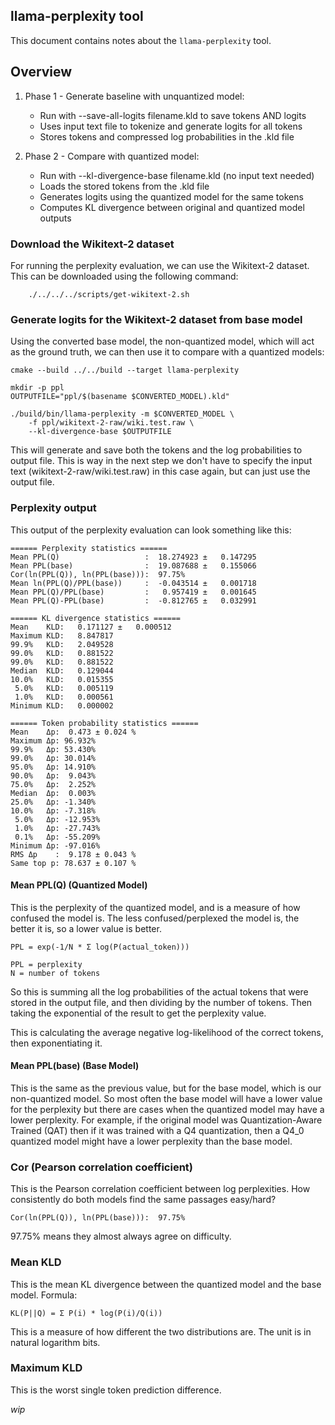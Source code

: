 ## llama-perplexity tool
This document contains notes about the `llama-perplexity` tool.

## Overview

1. Phase 1 - Generate baseline with unquantized model:
    - Run with --save-all-logits filename.kld to save tokens AND logits
    - Uses input text file to tokenize and generate logits for all tokens
    - Stores tokens and compressed log probabilities in the .kld file

2. Phase 2 - Compare with quantized model:
    - Run with --kl-divergence-base filename.kld (no input text needed)
    - Loads the stored tokens from the .kld file
    - Generates logits using the quantized model for the same tokens
    - Computes KL divergence between original and quantized model outputs

### Download the Wikitext-2 dataset
For running the perplexity evaluation, we can use the Wikitext-2 dataset. This
can be downloaded using the following command:
```console
    ./../../../scripts/get-wikitext-2.sh
```

### Generate logits for the Wikitext-2 dataset from base model
Using the converted base model, the non-quantized model, which will act as the
ground truth, we can then use it to compare with a quantized models:
```console
cmake --build ../../build --target llama-perplexity

mkdir -p ppl
OUTPUTFILE="ppl/$(basename $CONVERTED_MODEL).kld"

./build/bin/llama-perplexity -m $CONVERTED_MODEL \
    -f ppl/wikitext-2-raw/wiki.test.raw \
    --kl-divergence-base $OUTPUTFILE
```
This will generate and save both the tokens and the log probabilities to output
file. This is way in the next step we don't have to specify the input text
(wikitext-2-raw/wiki.test.raw) in this case again, but can just use the output
file.

### Perplexity output
This output of the perplexity evaluation can look something like this:
```console
====== Perplexity statistics ======
Mean PPL(Q)                   :  18.274923 ±   0.147295
Mean PPL(base)                :  19.087688 ±   0.155066
Cor(ln(PPL(Q)), ln(PPL(base))):  97.75%
Mean ln(PPL(Q)/PPL(base))     :  -0.043514 ±   0.001718
Mean PPL(Q)/PPL(base)         :   0.957419 ±   0.001645
Mean PPL(Q)-PPL(base)         :  -0.812765 ±   0.032991

====== KL divergence statistics ======
Mean    KLD:   0.171127 ±   0.000512
Maximum KLD:   8.847817
99.9%   KLD:   2.049528
99.0%   KLD:   0.881522
99.0%   KLD:   0.881522
Median  KLD:   0.129044
10.0%   KLD:   0.015355
 5.0%   KLD:   0.005119
 1.0%   KLD:   0.000561
Minimum KLD:   0.000002

====== Token probability statistics ======
Mean    Δp:  0.473 ± 0.024 %
Maximum Δp: 96.932%
99.9%   Δp: 53.430%
99.0%   Δp: 30.014%
95.0%   Δp: 14.910%
90.0%   Δp:  9.043%
75.0%   Δp:  2.252%
Median  Δp:  0.003%
25.0%   Δp: -1.340%
10.0%   Δp: -7.318%
 5.0%   Δp: -12.953%
 1.0%   Δp: -27.743%
 0.1%   Δp: -55.209%
Minimum Δp: -97.016%
RMS Δp    :  9.178 ± 0.043 %
Same top p: 78.637 ± 0.107 %
```

#### Mean PPL(Q) (Quantized Model)
This is the perplexity of the quantized model, and is a measure of how confused
the model is. The less confused/perplexed the model is, the better it is, so a
lower value is better.
```
PPL = exp(-1/N * Σ log(P(actual_token)))

PPL = perplexity
N = number of tokens
```
So this is summing all the log probabilities of the actual tokens that were
stored in the output file, and then dividing by the number of tokens. Then taking
the exponential of the result to get the perplexity value.

This is calculating the average negative log-likelihood of the correct tokens,
then exponentiating it.

#### Mean PPL(base) (Base Model)
This is the same as the previous value, but for the base model, which is our
non-quantized model. So most often the base model will have a lower value for
the perplexity but there are cases when the quantized model may have a lower
perplexity. For example, if the original model was Quantization-Aware Trained (QAT)
then if it was trained with a Q4 quantization, then a Q4_0 quantized model might
have a lower perplexity than the base model.


### Cor (Pearson correlation coefficient)
This is the Pearson correlation coefficient between log perplexities.
How consistently do both models find the same passages easy/hard?
```
Cor(ln(PPL(Q)), ln(PPL(base))):  97.75%
```
97.75% means they almost always agree on difficulty.

### Mean KLD
This is the mean KL divergence between the quantized model and the base model.
Formula:
```console
KL(P||Q) = Σ P(i) * log(P(i)/Q(i))
```
This is a measure of how different the two distributions are. The unit is in
natural logarithm bits.

### Maximum KLD
This is the worst single token prediction difference.


_wip_
